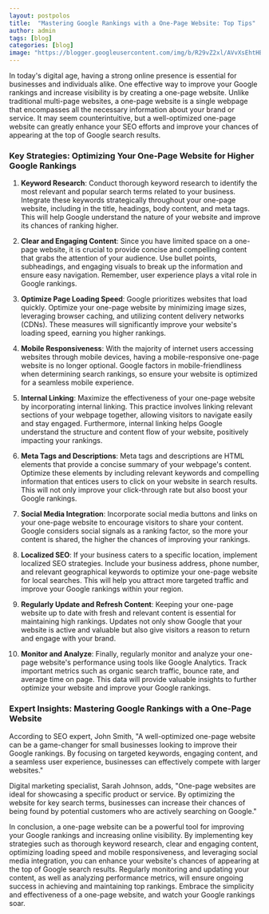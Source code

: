 ```yaml
---
layout: postpolos
title:  "Mastering Google Rankings with a One-Page Website: Top Tips"
author: admin
tags: [blog]
categories: [blog]
image: "https://blogger.googleusercontent.com/img/b/R29vZ2xl/AVvXsEhtHB3QyXJV41_Qk9SsR_mrHW8Wvi3Qe6K_zHvBT9CgA5hs18HKMFvWeIqrFKXPPwG2qdZTEr3afgyU0URx1QPS8jwMrLDFXALtk41znH1FwWS668GEb6fQxdBczzdX7Fdd9lxGZz1CvWsNmMjoVEI3ZWad_G7eJoXf7YKe5GLyLD4S-eF0MVJoTsBUris/s1600/images%20%282%29.jpeg"
---
```



<p>In today's digital age, having a strong online presence is essential for businesses and individuals alike. One effective way to improve your Google rankings and increase visibility is by creating a one-page website. Unlike traditional multi-page websites, a one-page website is a single webpage that encompasses all the necessary information about your brand or service. It may seem counterintuitive, but a well-optimized one-page website can greatly enhance your SEO efforts and improve your chances of appearing at the top of Google search results.</p>
<h3>Key Strategies: Optimizing Your One-Page Website for Higher Google Rankings</h3>
<ol>
<li>
<p><strong>Keyword Research</strong>: Conduct thorough keyword research to identify the most relevant and popular search terms related to your business. Integrate these keywords strategically throughout your one-page website, including in the title, headings, body content, and meta tags. This will help Google understand the nature of your website and improve its chances of ranking higher.</p>
</li>
<li>
<p><strong>Clear and Engaging Content</strong>: Since you have limited space on a one-page website, it is crucial to provide concise and compelling content that grabs the attention of your audience. Use bullet points, subheadings, and engaging visuals to break up the information and ensure easy navigation. Remember, user experience plays a vital role in Google rankings.</p>
</li>
<li>
<p><strong>Optimize Page Loading Speed</strong>: Google prioritizes websites that load quickly. Optimize your one-page website by minimizing image sizes, leveraging browser caching, and utilizing content delivery networks (CDNs). These measures will significantly improve your website's loading speed, earning you higher rankings.</p>
</li>
<li>
<p><strong>Mobile Responsiveness</strong>: With the majority of internet users accessing websites through mobile devices, having a mobile-responsive one-page website is no longer optional. Google factors in mobile-friendliness when determining search rankings, so ensure your website is optimized for a seamless mobile experience.</p>
</li>
<li>
<p><strong>Internal Linking</strong>: Maximize the effectiveness of your one-page website by incorporating internal linking. This practice involves linking relevant sections of your webpage together, allowing visitors to navigate easily and stay engaged. Furthermore, internal linking helps Google understand the structure and content flow of your website, positively impacting your rankings.</p>
</li>
<li>
<p><strong>Meta Tags and Descriptions</strong>: Meta tags and descriptions are HTML elements that provide a concise summary of your webpage's content. Optimize these elements by including relevant keywords and compelling information that entices users to click on your website in search results. This will not only improve your click-through rate but also boost your Google rankings.</p>
</li>
<li>
<p><strong>Social Media Integration</strong>: Incorporate social media buttons and links on your one-page website to encourage visitors to share your content. Google considers social signals as a ranking factor, so the more your content is shared, the higher the chances of improving your rankings.</p>
</li>
<li>
<p><strong>Localized SEO</strong>: If your business caters to a specific location, implement localized SEO strategies. Include your business address, phone number, and relevant geographical keywords to optimize your one-page website for local searches. This will help you attract more targeted traffic and improve your Google rankings within your region.</p>
</li>
<li>
<p><strong>Regularly Update and Refresh Content</strong>: Keeping your one-page website up to date with fresh and relevant content is essential for maintaining high rankings. Updates not only show Google that your website is active and valuable but also give visitors a reason to return and engage with your brand.</p>
</li>
<li>
<p><strong>Monitor and Analyze</strong>: Finally, regularly monitor and analyze your one-page website's performance using tools like Google Analytics. Track important metrics such as organic search traffic, bounce rate, and average time on page. This data will provide valuable insights to further optimize your website and improve your Google rankings.</p>
</li>
</ol>
<h3>Expert Insights: Mastering Google Rankings with a One-Page Website</h3>
<p>According to SEO expert, John Smith, &quot;A well-optimized one-page website can be a game-changer for small businesses looking to improve their Google rankings. By focusing on targeted keywords, engaging content, and a seamless user experience, businesses can effectively compete with larger websites.&quot;</p>
<p>Digital marketing specialist, Sarah Johnson, adds, &quot;One-page websites are ideal for showcasing a specific product or service. By optimizing the website for key search terms, businesses can increase their chances of being found by potential customers who are actively searching on Google.&quot;</p>
<p>In conclusion, a one-page website can be a powerful tool for improving your Google rankings and increasing online visibility. By implementing key strategies such as thorough keyword research, clear and engaging content, optimizing loading speed and mobile responsiveness, and leveraging social media integration, you can enhance your website's chances of appearing at the top of Google search results. Regularly monitoring and updating your content, as well as analyzing performance metrics, will ensure ongoing success in achieving and maintaining top rankings. Embrace the simplicity and effectiveness of a one-page website, and watch your Google rankings soar.</p>


